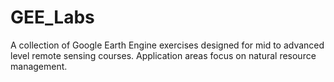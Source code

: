 # GEE_Labs
A collection of Google Earth Engine exercises designed for mid to advanced level remote sensing courses.  Application areas focus on natural resource management.

